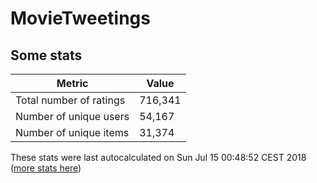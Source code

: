 # MovieTweetings
## Some stats

Metric | Value
--- | ---
Total number of ratings                 | 716,341
Number of unique users                  | 54,167
Number of unique items                  | 31,374
These stats were last autocalculated on Sun Jul 15 00:48:52 CEST 2018  ([more stats here](./stats.md))

